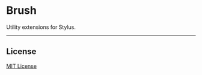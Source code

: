 # Brush

Utility extensions for Stylus.

***

## License

[MIT License](http://www.opensource.org/licenses/mit-license.php)
